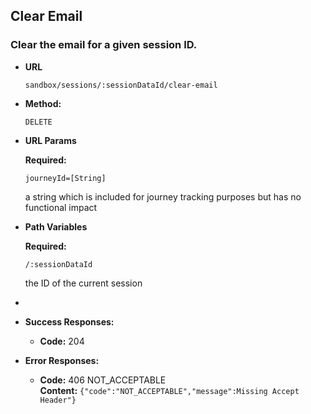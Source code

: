Clear Email
----

### Clear the email for a given session ID.

* **URL**

  `sandbox/sessions/:sessionDataId/clear-email`

* **Method:**

  `DELETE`

* **URL Params**

  **Required:**

  `journeyId=[String]`

  a string which is included for journey tracking purposes but has no functional impact

* **Path Variables**

  **Required:**

  `/:sessionDataId`

  the ID of the current session
*
* **Success Responses:**

    * **Code:** 204 <br />

* **Error Responses:**

    * **Code:** 406 NOT_ACCEPTABLE <br/>
      **Content:** `{"code":"NOT_ACCEPTABLE","message":Missing Accept Header"}`
